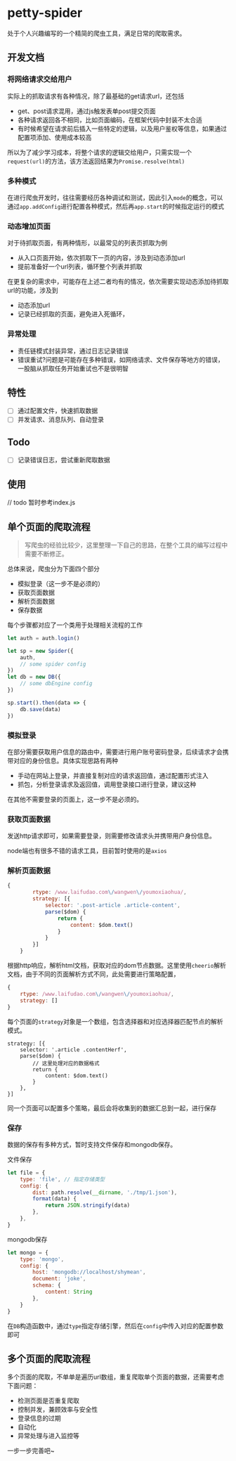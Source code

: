petty-spider
===

处于个人兴趣编写的一个精简的爬虫工具，满足日常的爬取需求。


## 开发文档

### 将网络请求交给用户

实际上的抓取请求有各种情况，除了最基础的get请求url，还包括
* get、post请求混用，通过js触发表单post提交页面
* 各种请求返回各不相同，比如页面编码，在框架代码中封装不太合适
* 有时候希望在请求前后插入一些特定的逻辑，以及用户鉴权等信息，如果通过配置项添加、使用成本较高

所以为了减少学习成本，将整个请求的逻辑交给用户，只需实现一个`request(url)`的方法，该方法返回结果为`Promise.resolve(html)`

### 多种模式

在进行爬虫开发时，往往需要经历各种调试和测试，因此引入`mode`的概念，可以通过`app.addConfig`进行配置各种模式，然后再`app.start`的时候指定运行的模式

### 动态增加页面
对于待抓取页面，有两种情形，以最常见的列表页抓取为例
* 从入口页面开始，依次抓取下一页的内容，涉及到动态添加url
* 提前准备好一个url列表，循环整个列表并抓取

在更复杂的需求中，可能存在上述二者均有的情况，依次需要实现动态添加待抓取url的功能，涉及到
* 动态添加url
* 记录已经抓取的页面，避免进入死循环，

### 异常处理

* 责任链模式封装异常，通过日志记录错误
* 错误重试?问题是可能存在多种错误，如网络请求、文件保存等地方的错误，一股脑从抓取任务开始重试也不是很明智

## 特性
* [ ] 通过配置文件，快速抓取数据
* [ ] 并发请求、消息队列、自动登录

## Todo
* [ ] 记录错误日志，尝试重新爬取数据 

## 使用
// todo 暂时参考index.js

## 单个页面的爬取流程
> 写爬虫的经验比较少，这里整理一下自己的思路，在整个工具的编写过程中需要不断修正。

总体来说，爬虫分为下面四个部分
* 模拟登录（这一步不是必须的）
* 获取页面数据
* 解析页面数据
* 保存数据

每个步骤都对应了一个类用于处理相关流程的工作
```js
let auth = auth.login()

let sp = new Spider({
    auth,
    // some spider config
})
let db = new DB({
    // some dbEngine config
})

sp.start().then(data => {
    db.save(data)
})
```


### 模拟登录
在部分需要获取用户信息的路由中，需要进行用户账号密码登录，后续请求才会携带对应的身份信息。具体实现思路有两种
* 手动在网站上登录，并直接复制对应的请求返回值，通过配置形式注入
* 抓包，分析登录请求及返回值，调用登录接口进行登录，建议这种

在其他不需要登录的页面上，这一步不是必须的。

### 获取页面数据
发送http请求即可，如果需要登录，则需要修改请求头并携带用户身份信息。

node端也有很多不错的请求工具，目前暂时使用的是`axios`

### 解析页面数据

```js
{
        rtype: /www.laifudao.com\/wangwen\/youmoxiaohua/,
        strategy: [{
            selector: '.post-article .article-content',
            parse($dom) {
                return {
                    content: $dom.text()
                }
            }
        }]
    }
```
根据http响应，解析html文档，获取对应的dom节点数据。这里使用`cheerio`解析文档，由于不同的页面解析方式不同，此处需要进行策略配置，
```js
{
    rtype: /www.laifudao.com\/wangwen\/youmoxiaohua/,
    strategy: []
}
```
每个页面的`strategy`对象是一个数组，包含选择器和对应选择器匹配节点的解析模式。
```
strategy: [{
    selector: '.article .contentHerf',
    parse($dom) {
        // 这里处理对应的数据格式
        return {
            content: $dom.text()
        }
    },
}]
```
同一个页面可以配置多个策略，最后会将收集到的数据汇总到一起，进行保存

### 保存
数据的保存有多种方式，暂时支持文件保存和mongodb保存。

文件保存
```js
let file = {
    type: 'file', // 指定存储类型
    config: {
        dist: path.resolve(__dirname, './tmp/1.json'),
        format(data) {
            return JSON.stringify(data)
        },
    },
}
```

mongodb保存
```js
let mongo = {
    type: 'mongo',
    config: {
        host: 'mongodb://localhost/shymean',
        document: 'joke',
        schema: {
            content: String
        },
    }
}
```
在`DB`构造函数中，通过`type`指定存储引擎，然后在`config`中传入对应的配置参数即可

## 多个页面的爬取流程
多个页面的爬取，不单单是遍历url数组，重复爬取单个页面的数据，还需要考虑下面问题：
* 检测页面是否重复爬取
* 控制并发，兼顾效率与安全性
* 登录信息的过期
* 自动化
* 异常处理与进入监控等

一步一步完善吧~


